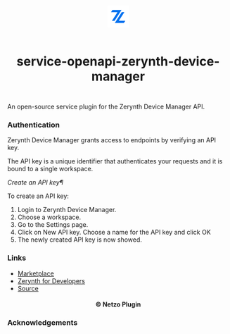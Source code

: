 <div align="center">
  <a href="https://netzo.io" target="_blank" >
    <img height="50" src="https://raw.githubusercontent.com/netzoio/netzo/main/plugins/services/service-openapi-zerynth-device-manager/src/assets/icon.png" style="margin: 12px 0px" />
  </a>

  <h1 style="padding: 6px 0px 24px 0px">service-openapi-zerynth-device-manager</h1>
</div>

An open-source service plugin for the Zerynth Device Manager API.

### Authentication

Zerynth Device Manager grants access to endpoints by verifying an API key.

The API key is a unique identifier that authenticates your requests and it is bound to a single workspace.

*Create an API key¶*

To create an API key:

1. Login to Zerynth Device Manager.
2. Choose a workspace.
3. Go to the Settings page.
4. Click on New API key. Choose a name for the API key and click OK
5. The newly created API key is now showed.


### Links

- [Marketplace](https://app.netzo.io/marketplace/service-openapi-zerynth-device-manager)
- [Zerynth for Developers](https://docs.zerynth.com/latest/)
- [Source](https://docs.zerynth.com/latest/reference/api/zdm/)

<div align="center">
  <h4>© Netzo Plugin</h4>
</div>

### Acknowledgements
